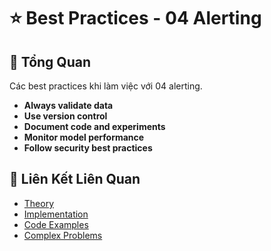 # ⭐ Best Practices - 04 Alerting

## 🎯 Tổng Quan

Các best practices khi làm việc với 04 alerting.

- **Always validate data**
- **Use version control**
- **Document code and experiments**
- **Monitor model performance**
- **Follow security best practices**

## 🔗 Liên Kết Liên Quan

- [Theory](./THEORY_04_alerting.md)
- [Implementation](./IMPLEMENTATION_04_alerting.md)
- [Code Examples](./CODE_EXAMPLES_04_alerting.md)
- [Complex Problems](./COMPLEX_PROBLEMS.md)
